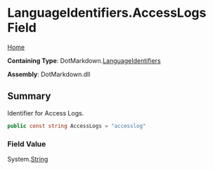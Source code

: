 <a name="_top"></a>

# LanguageIdentifiers\.AccessLogs Field

[Home](../../../README.md#_top)

**Containing Type**: DotMarkdown\.[LanguageIdentifiers](../README.md#_top)

**Assembly**: DotMarkdown\.dll

## Summary

Identifier for Access Logs\.

```csharp
public const string AccessLogs = "accesslog"
```

### Field Value

System\.[String](https://docs.microsoft.com/en-us/dotnet/api/system.string)